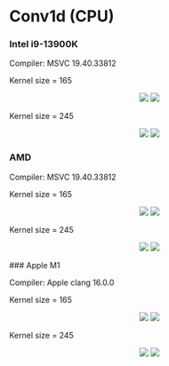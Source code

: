 # Conv1d (CPU)

### Intel i9-13900K

Compiler: MSVC 19.40.33812

Kernel size = 165

<p align="center">
<img src="./plots/Conv1d Throughput Bar (k=165) 13th Gen Intel(R) Core(TM) i9-13900K.svg">
<img src="./plots/Conv1d Throughput Line (k=165) 13th Gen Intel(R) Core(TM) i9-13900K.svg">
</p>

Kernel size = 245

<p align="center">
<img src="./plots/Conv1d Throughput Bar (k=245) 13th Gen Intel(R) Core(TM) i9-13900K.svg">
<img src="./plots/Conv1d Throughput Line (k=245) 13th Gen Intel(R) Core(TM) i9-13900K.svg">
</p>

### AMD

Compiler: MSVC 19.40.33812

Kernel size = 165

<p align="center">
<img src="./plots/Conv1d Throughput Bar (k=165) AMD Ryzen 7 7800x3D 8-Core Processor.svg">
<img src="./plots/Conv1d Throughput Line (k=165) AMD Ryzen 7 7800x3D 8-Core Processor.svg">
</p>

Kernel size = 245

<p align="center">
<img src="./plots/Conv1d Throughput Bar (k=245) AMD Ryzen 7 7800x3D 8-Core Processor.svg">
<img src="./plots/Conv1d Throughput Line (k=245) AMD Ryzen 7 7800x3D 8-Core Processor.svg">
</p>
### Apple M1

Compiler: Apple clang 16.0.0

Kernel size = 165

<p align="center">
<img src="./plots/Conv1d Throughput Bar (k=165) Apple M1.svg">
<img src="./plots/Conv1d Throughput Line (k=165) Apple M1.svg">
</p>

Kernel size = 245

<p align="center">
<img src="./plots/Conv1d Throughput Bar (k=245) Apple M1.svg">
<img src="./plots/Conv1d Throughput Line (k=245) Apple M1.svg">
</p>
